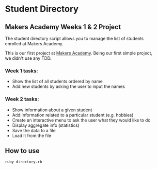 # Student Directory

## Makers Academy Weeks 1 & 2 Project  

The student directory script allows you to manage the list of students enrolled at Makers Academy.

This is our first project at [Makers Academy](http://www.makersacademy.com). 
Being our first simple project, we didn't use any TDD.

### Week 1 tasks:
* Show the list of all students ordered by name
* Add new students by asking the user to input the names

### Week 2 tasks:
* Show information about a given student
* Add information related to a particular student (e.g. hobbies)
* Create an interactive menu to ask the user what they would like to do
* Display aggregate info (statistics)
* Save the data to a file
* Load it from the file

## How to use

```shell
ruby directory.rb
```